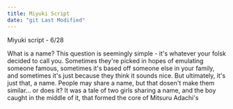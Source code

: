 ```yaml
---
title: Miyuki Script
date: "git Last Modified"
---
```


Miyuki script - 6/28

What is a name?
This question is seemingly simple - it's whatever your folsk decided to call you. Sometimes they're picked in hopes of emulating someone famous, sometimes it's based off someone else in your family, and sometimes it's just because they think it sounds nice. But ultimately, it's just that, a name. People may share a name, but that dosen't make them similar... or does it? It was a tale of two girls sharing a name, and the boy caught in the middle of it, that formed the core of Mitsuru Adachi's 